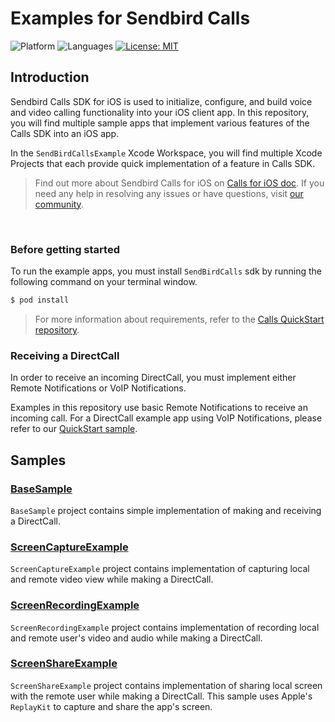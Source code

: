 # Examples for Sendbird Calls
![Platform](https://img.shields.io/badge/platform-iOS-orange.svg)
![Languages](https://img.shields.io/badge/language-Swift-orange.svg)
[![License: MIT](https://img.shields.io/badge/License-MIT-yellow.svg)](https://github.com/sendbird/quickstart-calls-ios/blob/develop/LICENSE.md)

## Introduction

Sendbird Calls SDK for iOS is used to initialize, configure, and build voice and video calling functionality into your iOS client app. 
In this repository, you will find multiple sample apps that implement various features of the Calls SDK into an iOS app.

In the `SendBirdCallsExample` Xcode Workspace, you will find multiple Xcode Projects that each provide quick implementation of a feature in Calls SDK.

> Find out more about Sendbird Calls for iOS on [Calls for iOS doc](https://sendbird.com/docs/calls/v1/ios/getting-started/about-calls-sdk). If you need any help in resolving any issues or have questions, visit [our community](https://community.sendbird.com).

<br />

### Before getting started

To run the example apps, you must install `SendBirdCalls` sdk by running the following command on your terminal window.
```bash
$ pod install
```

> For more information about requirements, refer to the [Calls QuickStart repository](https://github.com/sendbird/quickstart-calls-ios#before-getting-started).

### Receiving a DirectCall
In order to receive an incoming DirectCall, you must implement either Remote Notifications or VoIP Notifications.

Examples in this repository use basic Remote Notifications to receive an incoming call. For a DirectCall example app using VoIP Notifications, please refer to our [QuickStart sample](https://github.com/sendbird/quickstart-calls-ios).


## Samples

### [BaseSample](https://github.com/sendbird/examples-calls-ios/tree/main/BaseSample)
`BaseSample` project contains simple implementation of making and receiving a DirectCall. 

### [ScreenCaptureExample](https://github.com/sendbird/examples-calls-ios/tree/main/ScreenCaptureExample)
`ScreenCaptureExample` project contains implementation of capturing local and remote video view while making a DirectCall. 

### [ScreenRecordingExample](https://github.com/sendbird/examples-calls-ios/tree/main/ScreenRecordExample)
`ScreenRecordingExample` project contains implementation of recording local and remote user's video and audio while making a DirectCall. 

### [ScreenShareExample](https://github.com/sendbird/examples-calls-ios/tree/main/ScreenShareExample)
`ScreenShareExample` project contains implementation of sharing local screen with the remote user while making a DirectCall. This sample uses Apple's `ReplayKit` to capture and share the app's screen.  
